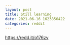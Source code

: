 ```yaml
--- 
layout: post 
title: Still learning 
date: 2021-06-16 1623856422 
categories: reddit 
--- 
```

https://redd.it/o176zv